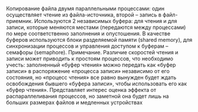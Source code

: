Копирование файла двумя параллельными процессами: один осуществляет чтение из
файла-источника, второй – запись в файл-приемник. Используются 2 независимых буфера:
для чтения и для записи, которые меняются местами (передаются между процессами) по мере соответственно заполнения и опустошения. В качестве буферов используются блоки разделяемой памяти (shared memory), для синхронизации процессов и управления доступом к
буферам – семафоры (semaphore).
Примечание. Различие скоростей чтения и записи может приводить к простоям процессов, что необходимо учесть: заполненный «буфер чтения» можно передать как «буфер
записи» в распоряжение «процесса записи» независимо от его состояния, но «процесс чтения» все равно вынужден будет ждать освобождения бывшего «буфера записи», чтобы использовать его как «буфер чтения». Представляет интерес оценка эффекта от распараллеливания процессов, но заметной она будет лишь на больших размерах файлов и медленных
устройствах
